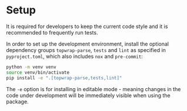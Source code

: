 # Setup

It is required for developers to keep the current code style and it is recommended to frequently run tests.

In order to set up the development environment, install the optional dependency groups `topwrap-parse`, `tests` and `lint` as specified in `pyproject.toml`, which also includes `nox` and `pre-commit`:

```bash
python -m venv venv
source venv/bin/activate
pip install -e ".[topwrap-parse,tests,lint]"
```

The `-e` option is for installing in editable mode - meaning changes in the code under development will be immediately visible when using the package.